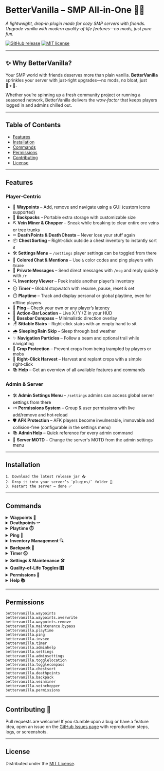 # BetterVanilla – SMP All‑in‑One 🍦✨

_A lightweight, drop‑in plugin made for cozy SMP servers with friends. Upgrade vanilla with modern quality‑of‑life features—no mods, just pure fun._

[![GitHub release](https://img.shields.io/github/v/release/davidstoegmueller/bettervanilla?style=flat-round)](https://github.com/davidstoegmueller/bettervanilla/releases)
[![MIT license](https://img.shields.io/badge/License-MIT-yellow.svg?style=flat-round)](LICENSE)

---

## ✨ Why BetterVanilla?

Your SMP world with friends deserves more than plain vanilla. **BetterVanilla** sprinkles your server with just‑right upgrades—no mods, no bloat, just 🍦 + 🚀.

Whether you’re spinning up a fresh community project or running a seasoned network, BetterVanilla delivers the _wow‑factor_ that keeps players logged in and admins chilled out.

---

## Table of Contents

- [Features](#features)
- [Installation](#installation)
- [Commands](#commands)
- [Permissions](#permissions)
- [Contributing](#contributing)
- [License](#license)

---

## Features

### Player‑Centric

- 🧭 **Waypoints** – Add, remove and navigate using a GUI (custom icons supported)
- 🎒 **Backpacks** – Portable extra storage with customizable size
- ⛏️ **Vein Miner & Chopper** – Sneak while breaking to clear entire ore veins or tree trunks
- ⚰️ **Death Points & Death Chests** – Never lose your stuff again
- 📦 **Chest Sorting** – Right‑click outside a chest inventory to instantly sort it
- 🛠️ **Settings Menu** – `/settings` player settings can be toggled from there
- 🎨 **Colored Chat & Mentions** – Use `&` color codes and ping players with `@name`
- 💬 **Private Messages** – Send direct messages with `/msg` and reply quickly with `/r`
- 🔍 **Inventory Viewer** – Peek inside another player’s inventory
- ⏲️ **Timer** – Global stopwatch with resume, pause, reset & set
- ⏱️ **Playtime** – Track and display personal or global playtime, even for offline players
- 📡 **Ping** – Check your own or any player’s latency
- 📍 **Action‑Bar Location** – Live X / Y / Z in your HUD
- 🧭 **Bossbar Compass** – Minimalistic direction overlay
- 🪑 **Sittable Stairs** – Right‑click stairs with an empty hand to sit
- 🌧️ **Sleeping Rain Skip** – Sleep through bad weather
- ✨ **Navigation Particles** – Follow a beam and optional trail while navigating
- 🌾 **Crop Protection** – Prevent crops from being trampled by players or mobs
- 🌱 **Right‑Click Harvest** – Harvest and replant crops with a simple right‑click
- 📚 **Help** – Get an overview of all available features and commands

### Admin & Server

- 🛠️ **Admin Settings Menu** – `/settings` admins can access global server settings from there
- 🗝️ **Permissions System** – Group & user permissions with live add/remove and hot‑reload
- 🛡️ **AFK Protection** – AFK players become invulnerable, immovable and collision-free (configurable in the settings menu)
- 📚 **Admin Help** – Quick reference for every admin command
- 💬 **Server MOTD** – Change the server's MOTD from the admin settings menu

---

## Installation

```text
1. Download the latest release jar 📥
2. Drop it into your server’s `plugins/` folder 📂
3. Restart the server – done ✅
```

---

## Commands

<details><summary><strong>Waypoints 🧭</strong></summary>

| Command                            | Description                             |
| ---------------------------------- | --------------------------------------- |
| 🧭 `/waypoints` or `/wp`           | Open the waypoint GUI                   |
| ➕ `/waypoints add <name>`         | Add a waypoint at your current location |
| ➖ `/waypoints remove <name>`      | Remove an existing waypoint             |
| 📜 `/waypoints list`               | List all waypoints in the current world |
| 🚩 `/waypoints nav <name>`         | Start navigation to a waypoint          |
| 👥 `/waypoints player <player>`    | Navigate to another player's location   |
| 🎯 `/waypoints coords <x> <y> <z>` | Navigate to specific coordinates        |
| ❌ `/waypoints cancel`             | Cancel the current navigation           |

</details>

<details><summary><strong>Deathpoints ⚰️</strong></summary>

| Command                    | Description                   |
| -------------------------- | ----------------------------- |
| ⚰️ `/deathpoints` or `/dp` | Open death‑points GUI         |
| ❌ `/deathpoints cancel`   | Cancel death‑point navigation |

</details>

<details><summary><strong>Playtime ⏱️</strong></summary>

| Command                 | Description                       |
| ----------------------- | --------------------------------- |
| ⏱️ `/playtime` or `/pt` | Display your playtime             |
| ⏱️ `/playtime <player>` | Display another player's playtime |

</details>

<details><summary><strong>Ping 📡</strong></summary>

| Command             | Description                   |
| ------------------- | ----------------------------- |
| 📡 `/ping`          | Display your ping             |
| 📡 `/ping <player>` | Display another player's ping |

</details>

<details><summary><strong>Inventory Management 🔍</strong></summary>

| Command               | Description                          |
| --------------------- | ------------------------------------ |
| 🧳 `/invsee <player>` | View the inventory of another player |

</details>
<details><summary><strong>Backpack 🎒</strong></summary>

| Command                 | Description        |
| ----------------------- | ------------------ |
| 🎒 `/backpack` or `/bp` | Open your backpack |

</details>

<details><summary><strong>Timer ⏲️</strong></summary>

| Command                | Description                      |
| ---------------------- | -------------------------------- |
| ▶️ `/timer resume`     | Resume the timer                 |
| ⏸️ `/timer pause`      | Pause the timer                  |
| 🔄 `/timer reset`      | Reset the timer                  |
| ⏲️ `/timer set <time>` | Set the timer to a specific time |

</details>

<details><summary><strong>Settings & Maintenance 🛠️</strong></summary>

| Command                  | Description             |
| ------------------------ | ----------------------- |
| 🔧 `/settings` or `/set` | Open your settings menu |

</details>

<details><summary><strong>Quality‑of‑Life Toggles 🎛️</strong></summary>

| Command                       | Description                        |
| ----------------------------- | ---------------------------------- |
| 🗺️ `/togglelocation` or `/tl` | Enable/disable action‑bar location |
| 🧭 `/togglecompass` or `/tc`  | Enable/disable bossbar compass     |

</details>

<details><summary><strong>Permissions 🔑</strong></summary>

| Command                                                 | Description                             |
| ------------------------------------------------------- | --------------------------------------- |
| 🔑 `/permissions` or `/perms`                           | Permissions usage message               |
| ➕ `/permissions group addperm <group> <permission>`    | Add permission to a group               |
| ➖ `/permissions group removeperm <group> <permission>` | Remove permission from a group          |
| ❌ `/permissions group delete <group>`                  | Delete a permission group               |
| ➕ `/permissions user addperm <user> <permission>`      | Add permission to a user                |
| ➖ `/permissions user removeperm <user> <permission>`   | Remove permission from a user           |
| 🔄 `/permissions user setgroup <user> <group>`          | Set a user's group                      |
| 📋 `/permissions assignments`                           | List all group & user assignments       |
| 📋 `/permissions list`                                  | List all available permissions          |
| 🔄 `/permissions reload`                                | Reload the permissions config & reapply |

_Use `/permissions reload` to apply permission changes without requiring players to rejoin._

</details>

<details><summary><strong>Help 📚</strong></summary>

| Command         | Description                    |
| --------------- | ------------------------------ |
| 📖 `/adminhelp` | List all admin commands        |
| 📖 `/help`      | In‑game help for BetterVanilla |

</details>

---

## Permissions

```text
bettervanilla.waypoints
bettervanilla.waypoints.overwrite
bettervanilla.waypoints.remove
bettervanilla.maintenance.bypass
bettervanilla.playtime
bettervanilla.ping
bettervanilla.invsee
bettervanilla.timer
bettervanilla.adminhelp
bettervanilla.settings
bettervanilla.adminsettings
bettervanilla.togglelocation
bettervanilla.togglecompass
bettervanilla.chestsort
bettervanilla.deathpoints
bettervanilla.backpack
bettervanilla.veinminer
bettervanilla.veinchopper
bettervanilla.permissions
```

---

## Contributing 🤝

Pull requests are welcome! If you stumble upon a bug or have a feature idea, open an issue on the [GitHub Issues page](https://github.com/davidstoegmueller/bettervanilla/issues) with reproduction steps, logs, or screenshots.

---

## License

Distributed under the [MIT License](LICENSE).
